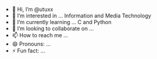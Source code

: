 - 👋 Hi, I’m @utuxx
- 👀 I’m interested in ... Information and Media Technology
- 🌱 I’m currently learning ... C and Python
- 💞️ I’m looking to collaborate on ...
- 📫 How to reach me ...
- 😄 Pronouns: ...
- ⚡ Fun fact: ...

<!---
utuxx/utuxx is a ✨ special ✨ repository because its `README.md` (this file) appears on your GitHub profile.
You can click the Preview link to take a look at your changes.
--->
